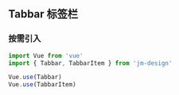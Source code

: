 ## Tabbar 标签栏

### 按需引入

```javascript
import Vue from 'vue'
import { Tabbar, TabbarItem } from 'jm-design'

Vue.use(Tabbar)
Vue.use(TabbarItem)
```